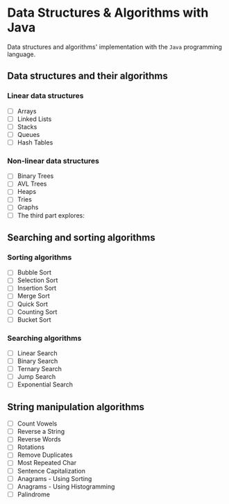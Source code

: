 # Data Structures & Algorithms with Java

Data structures and algorithms' implementation with the `Java` programming language.

## Data structures and their algorithms

### Linear data structures

- [ ] Arrays
- [ ] Linked Lists
- [ ] Stacks
- [ ] Queues
- [ ] Hash Tables

### Non-linear data structures

- [ ] Binary Trees
- [ ] AVL Trees
- [ ] Heaps
- [ ] Tries
- [ ] Graphs
- [ ] The third part explores:

## Searching and sorting algorithms

### Sorting algorithms

- [ ] Bubble Sort
- [ ] Selection Sort
- [ ] Insertion Sort
- [ ] Merge Sort
- [ ] Quick Sort
- [ ] Counting Sort
- [ ] Bucket Sort

### Searching algorithms

- [ ] Linear Search
- [ ] Binary Search
- [ ] Ternary Search
- [ ] Jump Search
- [ ] Exponential Search

## String manipulation algorithms

- [ ] Count Vowels
- [ ] Reverse a String
- [ ] Reverse Words
- [ ] Rotations
- [ ] Remove Duplicates
- [ ] Most Repeated Char
- [ ] Sentence Capitalization
- [ ] Anagrams - Using Sorting
- [ ] Anagrams - Using Histogramming
- [ ] Palindrome
